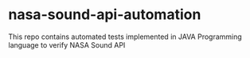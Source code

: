 # nasa-sound-api-automation
This repo contains automated tests implemented in JAVA Programming language to verify NASA Sound API
